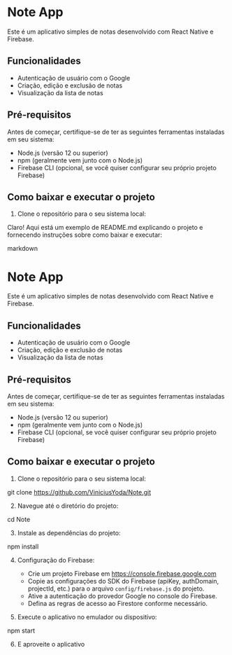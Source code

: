 # Note App

Este é um aplicativo simples de notas desenvolvido com React Native e Firebase.

## Funcionalidades 

- Autenticação de usuário com o Google
- Criação, edição e exclusão de notas
- Visualização da lista de notas

## Pré-requisitos

Antes de começar, certifique-se de ter as seguintes ferramentas instaladas em seu sistema:

- Node.js (versão 12 ou superior)
- npm (geralmente vem junto com o Node.js)
- Firebase CLI (opcional, se você quiser configurar seu próprio projeto Firebase)

## Como baixar e executar o projeto

1. Clone o repositório para o seu sistema local:

Claro! Aqui está um exemplo de README.md explicando o projeto e fornecendo instruções sobre como baixar e executar:

markdown

# Note App

Este é um aplicativo simples de notas desenvolvido com React Native e Firebase.

## Funcionalidades

- Autenticação de usuário com o Google
- Criação, edição e exclusão de notas
- Visualização da lista de notas

## Pré-requisitos

Antes de começar, certifique-se de ter as seguintes ferramentas instaladas em seu sistema:

- Node.js (versão 12 ou superior)
- npm (geralmente vem junto com o Node.js)
- Firebase CLI (opcional, se você quiser configurar seu próprio projeto Firebase)

## Como baixar e executar o projeto

1. Clone o repositório para o seu sistema local:

git clone https://github.com/ViniciusYoda/Note.git


2. Navegue até o diretório do projeto:

cd Note


3. Instale as dependências do projeto:

npm install


4. Configuração do Firebase:

   - Crie um projeto Firebase em https://console.firebase.google.com
   - Copie as configurações do SDK do Firebase (apiKey, authDomain, projectId, etc.) para o arquivo `config/firebase.js` do projeto.
   - Ative a autenticação do provedor Google no console do Firebase.
   - Defina as regras de acesso ao Firestore conforme necessário.

5. Execute o aplicativo no emulador ou dispositivo:

npm start

6. E aproveite o aplicativo

